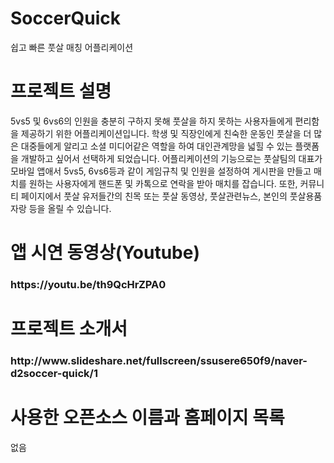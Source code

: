 # SoccerQuick
쉽고 빠른 풋살 매칭 어플리케이션

# 프로젝트 설명
5vs5 및 6vs6의 인원을 충분히 구하지 못해 풋살을 하지 못하는 사용자들에게    편리함을 제공하기 위한 어플리케이션입니다. 학생 및 직장인에게 친숙한 운동인 풋살을 더 많은 대중들에게 알리고 소셜 미디어같은 역할을 하여 대인관계망을 넓힐 수 있는 플랫폼을 개발하고 싶어서 선택하게 되었습니다.
어플리케이션의 기능으로는 풋살팀의 대표가 모바일 앱애서 5vs5, 6vs6등과 같이 게임규칙 및 인원을 설정하여 게시판을 만들고 매치를 원하는 사용자에게 핸드폰 및 카톡으로 연락을 받아 매치를 잡습니다. 또한, 커뮤니티 페이지에서 풋살 유저들간의 친목 또는 풋살 동영상, 풋살관련뉴스, 본인의 풋살용품자랑 등을 올릴 수 있습니다.

# 앱 시연 동영상(Youtube)
<h3>https://youtu.be/th9QcHrZPA0<h3>

# 프로젝트 소개서  
<h3>http://www.slideshare.net/fullscreen/ssusere650f9/naver-d2soccer-quick/1<h3>

# 사용한 오픈소스 이름과 홈페이지 목록  
없음  
